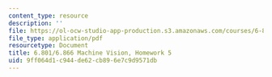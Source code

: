 ```yaml
---
content_type: resource
description: ''
file: https://ol-ocw-studio-app-production.s3.amazonaws.com/courses/6-801-machine-vision-fall-2020/9ff064d1c944de62cb896e7c9d9571db_MIT6_801F20_hw5.pdf
file_type: application/pdf
resourcetype: Document
title: 6.801/6.866 Machine Vision, Homework 5
uid: 9ff064d1-c944-de62-cb89-6e7c9d9571db
---
```

